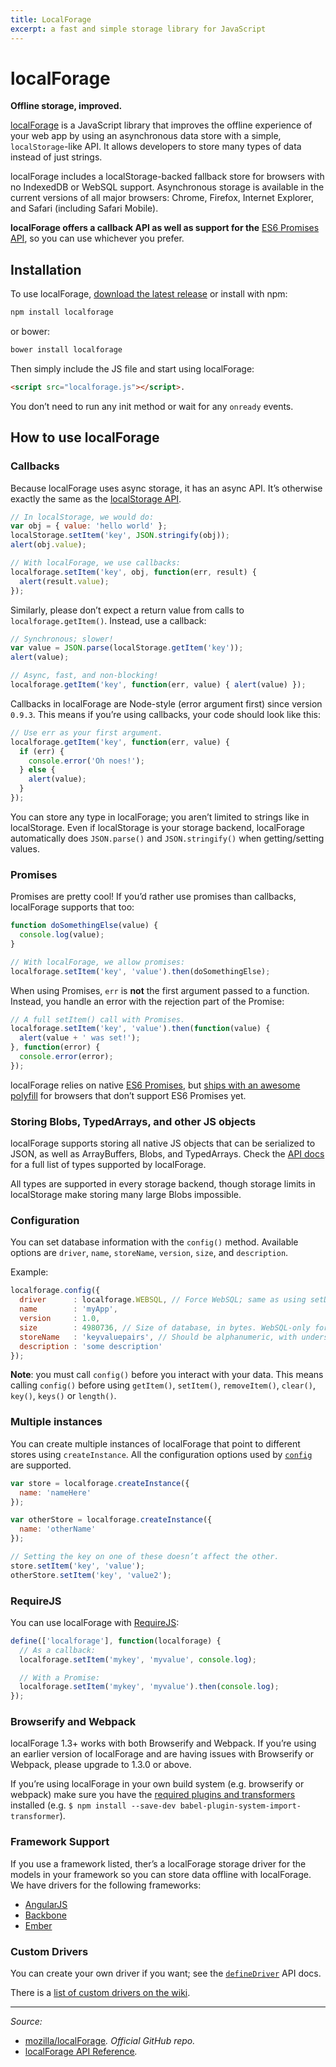 ```yaml
---
title: LocalForage
excerpt: a fast and simple storage library for JavaScript
---
```


# localForage

**Offline storage, improved.**

[localForage](https://mozilla.github.io/localForage/#localforage) is a JavaScript library that improves the offline experience of your web app by using an asynchronous data store with a simple, `localStorage`-like API. It allows developers to store many types of data instead of just strings.

localForage includes a localStorage-backed fallback store for browsers with no IndexedDB or WebSQL support. Asynchronous storage is available in the current versions of all major browsers: Chrome, Firefox, Internet Explorer, and Safari (including Safari Mobile).

**localForage offers a callback API as well as support for the** [ES6 Promises API](/_glossary/PROMISE.md), so you can use whichever you prefer.

## Installation

To use localForage, [download the latest release](https://github.com/mozilla/localForage/releases) or install with npm:

```sh
npm install localforage
```

or bower:

```sh
bower install localforage
```

Then simply include the JS file and start using localForage:

```html
<script src="localforage.js"></script>.
```

You don’t need to run any init method or wait for any `onready` events.

## How to use localForage

### Callbacks

Because localForage uses async storage, it has an async API. It’s otherwise exactly the same as the [localStorage API](https://hacks.mozilla.org/2009/06/localstorage/).

```js
// In localStorage, we would do:
var obj = { value: 'hello world' };
localStorage.setItem('key', JSON.stringify(obj));
alert(obj.value);

// With localForage, we use callbacks:
localforage.setItem('key', obj, function(err, result) {
  alert(result.value);
});
```

Similarly, please don’t expect a return value from calls to `localforage.getItem()`. Instead, use a callback:

```js
// Synchronous; slower!
var value = JSON.parse(localStorage.getItem('key'));
alert(value);

// Async, fast, and non-blocking!
localforage.getItem('key', function(err, value) { alert(value) });
```

Callbacks in localForage are Node-style (error argument first) since version `0.9.3`. This means if you’re using callbacks, your code should look like this:

```js
// Use err as your first argument.
localforage.getItem('key', function(err, value) {
  if (err) {
    console.error('Oh noes!');
  } else {
    alert(value);
  }
});
```

You can store any type in localForage; you aren’t limited to strings like in localStorage. Even if localStorage is your storage backend, localForage automatically does `JSON.parse()` and `JSON.stringify()` when getting/setting values.

### Promises

Promises are pretty cool! If you’d rather use promises than callbacks, localForage supports that too:

```js
function doSomethingElse(value) {
  console.log(value);
}

// With localForage, we allow promises:
localforage.setItem('key', 'value').then(doSomethingElse);
```

When using Promises, `err` is **not** the first argument passed to a function. Instead, you handle an error with the rejection part of the Promise:

```js
// A full setItem() call with Promises.
localforage.setItem('key', 'value').then(function(value) {
  alert(value + ' was set!');
}, function(error) {
  console.error(error);
});
```

localForage relies on native [ES6 Promises](/_glossary/PROMISE.md), but [ships with an awesome polyfill](https://github.com/jakearchibald/es6-promise) for browsers that don’t support ES6 Promises yet.

### Storing Blobs, TypedArrays, and other JS objects

localForage supports storing all native JS objects that can be serialized to JSON, as well as ArrayBuffers, Blobs, and TypedArrays. Check the [API docs](https://mozilla.github.io/localForage/#setitem) for a full list of types supported by localForage.

All types are supported in every storage backend, though storage limits in localStorage make storing many large Blobs impossible.

### Configuration

You can set database information with the `config()` method. Available options are `driver`, `name`, `storeName`, `version`, `size`, and `description`.

Example:

```js
localforage.config({
  driver      : localforage.WEBSQL, // Force WebSQL; same as using setDriver()
  name        : 'myApp',
  version     : 1.0,
  size        : 4980736, // Size of database, in bytes. WebSQL-only for now.
  storeName   : 'keyvaluepairs', // Should be alphanumeric, with underscores.
  description : 'some description'
});
```

**Note**: you must call `config()` before you interact with your data. This means calling `config()` before using `getItem()`, `setItem()`, `removeItem()`, `clear()`, `key()`, `keys()` or `length()`.

### Multiple instances

You can create multiple instances of localForage that point to different stores using `createInstance`. All the configuration options used by [`config`](https://github.com/mozilla/localForage#configuration) are supported.

```js
var store = localforage.createInstance({
  name: 'nameHere'
});

var otherStore = localforage.createInstance({
  name: 'otherName'
});

// Setting the key on one of these doesn’t affect the other.
store.setItem('key', 'value');
otherStore.setItem('key', 'value2');
```

### RequireJS

You can use localForage with [RequireJS](/_glossary/REQUIREJS.md):

```js
define(['localforage'], function(localforage) {
  // As a callback:
  localforage.setItem('mykey', 'myvalue', console.log);

  // With a Promise:
  localforage.setItem('mykey', 'myvalue').then(console.log);
});
```

### Browserify and Webpack

localForage 1.3+ works with both Browserify and Webpack. If you’re using an earlier version of localForage and are having issues with Browserify or Webpack, please upgrade to 1.3.0 or above.

If you’re using localForage in your own build system (e.g. browserify or webpack) make sure you have the [required plugins and transformers](https://github.com/mozilla/localForage/blob/master/package.json#L24) installed (e.g. `$ npm install --save-dev babel-plugin-system-import-transformer`).

### Framework Support

If you use a framework listed, ther’s a localForage storage driver for the models in your framework so you can store data offline with localForage. We have drivers for the following frameworks:

- [AngularJS](https://github.com/ocombe/angular-localForage)
- [Backbone](https://github.com/mozilla/localForage-backbone)
- [Ember](https://github.com/genkgo/ember-localforage-adapter)

### Custom Drivers

You can create your own driver if you want; see the [`defineDriver`](https://mozilla.github.io/localForage/#definedriver) API docs.

There is a [list of custom drivers on the wiki](https://github.com/mozilla/localForage/wiki/Custom-Drivers).

----------

*Source:*

- [mozilla/localForage](https://github.com/mozilla/localForage)*. Official GitHub repo.*
- [localForage API Reference](https://mozilla.github.io/localForage/)*.*

